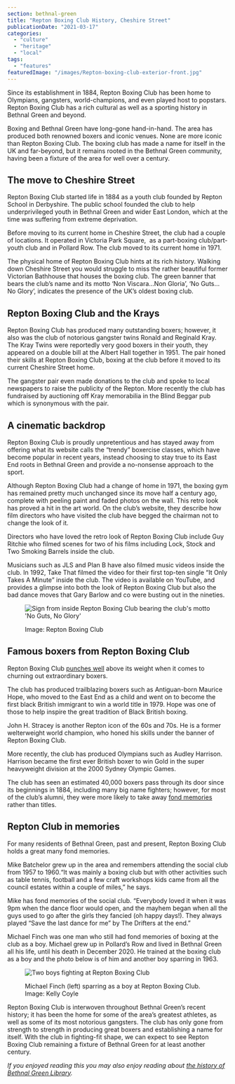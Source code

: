 ```yaml
---
section: bethnal-green
title: "Repton Boxing Club History, Cheshire Street"
publicationDate: "2021-03-17"
categories: 
  - "culture"
  - "heritage"
  - "local"
tags: 
  - "features"
featuredImage: "/images/Repton-boxing-club-exterior-front.jpg"
---
```


Since its establishment in 1884, Repton Boxing Club has been home to Olympians, gangsters, world-champions, and even played host to popstars. Repton Boxing Club has a rich cultural as well as a sporting history in Bethnal Green and beyond.

Boxing and Bethnal Green have long-gone hand-in-hand. The area has produced both renowned boxers and iconic venues. None are more iconic than Repton Boxing Club. The boxing club has made a name for itself in the UK and far-beyond, but it remains rooted in the Bethnal Green community, having been a fixture of the area for well over a century.

## **The move to Cheshire Street**

Repton Boxing Club started life in 1884 as a youth club founded by Repton School in Derbyshire. The public school founded the club to help underprivileged youth in Bethnal Green and wider East London, which at the time was suffering from extreme deprivation.

Before moving to its current home in Cheshire Street, the club had a couple of locations. It operated in Victoria Park Square,  as a part-boxing club/part-youth club and in Pollard Row. The club moved to its current home in 1971.

The physical home of Repton Boxing Club hints at its rich history. Walking down Cheshire Street you would struggle to miss the rather beautiful former Victorian Bathhouse that houses the boxing club. The green banner that bears the club’s name and its motto ‘Non Viscara…Non Gloria’, ‘No Guts… No Glory’, indicates the presence of the UK’s oldest boxing club.

## **Repton Boxing Club and the Krays**

Repton Boxing Club has produced many outstanding boxers; however, it also was the club of notorious gangster twins Ronald and Reginald Kray. The Kray Twins were reportedly very good boxers in their youth, they appeared on a double bill at the Albert Hall together in 1951. The pair honed their skills at Repton Boxing Club, boxing at the club before it moved to its current Cheshire Street home. 

The gangster pair even made donations to the club and spoke to local newspapers to raise the publicity of the Repton. More recently the club has fundraised by auctioning off Kray memorabilia in the Blind Beggar pub which is synonymous with the pair. 

## **A cinematic backdrop**

Repton Boxing Club is proudly unpretentious and has stayed away from offering what its website calls the “trendy” boxercise classes, which have become popular in recent years, instead choosing to stay true to its East End roots in Bethnal Green and provide a no-nonsense approach to the sport.

Although Repton Boxing Club had a change of home in 1971, the boxing gym has remained pretty much unchanged since its move half a century ago, complete with peeling paint and faded photos on the wall. This retro look has proved a hit in the art world. On the club’s website, they describe how film directors who have visited the club have begged the chairman not to change the look of it.

Directors who have loved the retro look of Repton Boxing Club include Guy Ritchie who filmed scenes for two of his films including Lock, Stock and Two Smoking Barrels inside the club.

Musicians such as JLS and Plan B have also filmed music videos inside the club. In 1992, Take That filmed the video for their first top-ten single “It Only Takes A Minute” inside the club. The video is available on YouTube, and provides a glimpse into both the look of Repton Boxing Club but also the bad dance moves that Gary Barlow and co were busting out in the nineties.

<figure>

![Sign from inside Repton Boxing Club bearing the club's motto 'No Guts, No Glory'](/images/repton-1.jpg)

<figcaption>

Image: Repton Boxing Club

</figcaption>

</figure>

## **Famous boxers from Repton Boxing Club**

Repton Boxing Club [punches well](https://www.reptonboxingclub.com/blogs/roll-of-honour) above its weight when it comes to churning out extraordinary boxers.

The club has produced trailblazing boxers such as Antiguan-born Maurice Hope, who moved to the East End as a child and went on to become the first black British immigrant to win a world title in 1979. Hope was one of those to help inspire the great tradition of Black British boxing.

John H. Stracey is another Repton icon of the 60s and 70s. He is a former welterweight world champion, who honed his skills under the banner of Repton Boxing Club.

More recently, the club has produced Olympians such as Audley Harrison. Harrison became the first ever British boxer to win Gold in the super heavyweight division at the 2000 Sydney Olympic Games.

The club has seen an estimated 40,000 boxers pass through its door since its beginnings in 1884, including many big name fighters; however, for most of the club’s alumni, they were more likely to take away [fond memories](https://www.theguardian.com/society/2001/nov/07/boxing.sport1) rather than titles.

## **Repton Club in memories**

For many residents of Bethnal Green, past and present, Repton Boxing Club holds a great many fond memories. 

Mike Batchelor grew up in the area and remembers attending the social club from 1957 to 1960.“It was mainly a boxing club but with other activities such as table tennis, football and a few craft workshops kids came from all the council estates within a couple of miles,” he says.

Mike has fond memories of the social club. “Everybody loved it when it was 9pm when the dance floor would open, and the mayhem began when all the guys used to go after the girls they fancied (oh happy days!). They always played “Save the last dance for me” by The Drifters at the end.”

Michael Finch was one man who still had fond memories of boxing at the club as a boy. Michael grew up in Pollard’s Row and lived in Bethnal Green all his life, until his death in December 2020. He trained at the boxing club as a boy and the photo below is of him and another boy sparring in 1963. 

<figure>

![Two boys fighting at Repton Boxing Club](/images/repton-memories-2.jpg)

<figcaption>

Michael Finch (left) sparring as a boy at Repton Boxing Club. Image: Kelly Coyle

</figcaption>

</figure>

Repton Boxing Club is interwoven throughout Bethnal Green’s recent history; it has been the home for some of the area’s greatest athletes, as well as some of its most notorious gangsters. The club has only gone from strength to strength in producing great boxers and establishing a name for itself. With the club in fighting-fit shape, we can expect to see Repton Boxing Club remaining a fixture of Bethnal Green for at least another century. 

_If you enjoyed reading this you may also enjoy reading about [the history of Bethnal Green Library](https://bethnalgreenlondon.co.uk/public-library-history/)._
